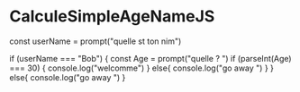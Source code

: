 # CalculeSimpleAgeNameJS

const userName = prompt("quelle st ton nim")

if (userName === "Bob") {
  const Age = prompt("quelle ? ")
  if (parseInt(Age) === 30) {
    console.log("welcomme")
  }
 else{
  console.log("go away ")
 }
}
else{
  console.log("go away ")
}
